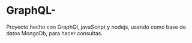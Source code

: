 # GraphQL-
Proyecto hecho con GraphQl, javaScript y nodejs, usando como base de datos MongoDb, para hacer consultas.
